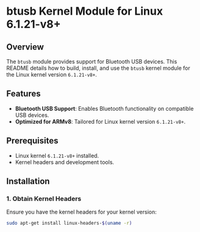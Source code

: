 # btusb Kernel Module for Linux 6.1.21-v8+

## Overview

The `btusb` module provides support for Bluetooth USB devices. This README details how to build, install, and use the `btusb` kernel module for the Linux kernel version `6.1.21-v8+`.

## Features

- **Bluetooth USB Support**: Enables Bluetooth functionality on compatible USB devices.
- **Optimized for ARMv8**: Tailored for Linux kernel version `6.1.21-v8+`.

## Prerequisites

- Linux kernel `6.1.21-v8+` installed.
- Kernel headers and development tools.

## Installation

### 1. Obtain Kernel Headers

Ensure you have the kernel headers for your kernel version:

```bash
sudo apt-get install linux-headers-$(uname -r)

